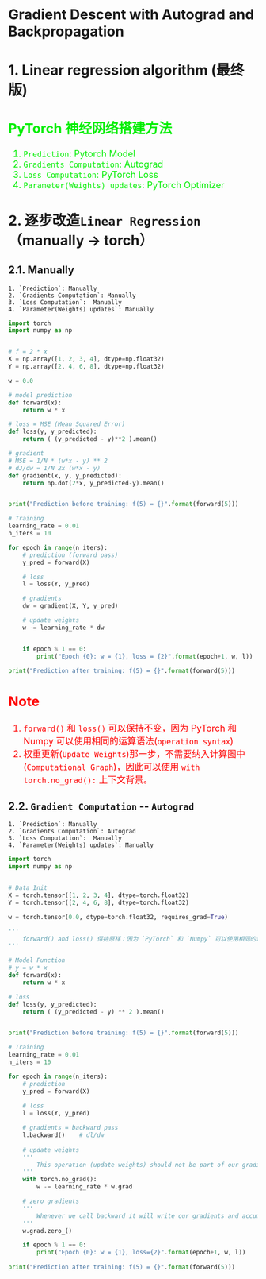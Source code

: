 <!--
 * @Descripttion: 
 * @version: 
 * @Author: sch
 * @Date: 2022-02-28 10:30:05
 * @LastEditors: sch
 * @LastEditTime: 2022-02-28 11:49:54
-->
# Gradient Descent with Autograd and Backpropagation

# 1. Linear regression algorithm (最终版)
<font color="gree" size="4">

PyTorch 神经网络搭建方法
---------------------
1. `Prediction`: Pytorch Model
2. `Gradients Computation`: Autograd
3. `Loss Computation`:  PyTorch Loss
4. `Parameter(Weights) updates`: PyTorch Optimizer

</font>


# 2. 逐步改造`Linear Regression`（manually -> torch）

## 2.1. Manually
```word
1. `Prediction`: Manually
2. `Gradients Computation`: Manually
3. `Loss Computation`:  Manually
4. `Parameter(Weights) updates`: Manually
```

```python
import torch
import numpy as np


# f = 2 * x
X = np.array([1, 2, 3, 4], dtype=np.float32)
Y = np.array([2, 4, 6, 8], dtype=np.float32)

w = 0.0

# model prediction
def forward(x):
    return w * x

# loss = MSE (Mean Squared Error)
def loss(y, y_predicted):
    return ( (y_predicted - y)**2 ).mean()

# gradient 
# MSE = 1/N * (w*x - y) ** 2
# dJ/dw = 1/N 2x (w*x - y)
def gradient(x, y, y_predicted):
    return np.dot(2*x, y_predicted-y).mean()


print("Prediction before training: f(5) = {}".format(forward(5)))

# Training
learning_rate = 0.01
n_iters = 10

for epoch in range(n_iters):
    # prediction (forward pass)
    y_pred = forward(X)

    # loss
    l = loss(Y, y_pred)

    # gradients
    dw = gradient(X, Y, y_pred)

    # update weights
    w -= learning_rate * dw


    if epoch % 1 == 0:
        print("Epoch {0}: w = {1}, loss = {2}".format(epoch+1, w, l))

print("Prediction after training: f(5) = {}".format(forward(5)))
```

<font color="red" size="4">

Note
----
1. `forward()` 和 `loss()` 可以保持不变，因为 PyTorch 和 Numpy 可以使用相同的运算语法(`operation syntax`)
2. 权重更新(`Update Weights`)那一步，不需要纳入计算图中(`Computational Graph`)，因此可以使用 `with torch.no_grad():` 上下文背景。

</font>

## 2.2. `Gradient Computation` -- `Autograd`
```word
1. `Prediction`: Manually
2. `Gradients Computation`: Autograd
3. `Loss Computation`:  Manually
4. `Parameter(Weights) updates`: Manually
```

```python
import torch
import numpy as np


# Data Init
X = torch.tensor([1, 2, 3, 4], dtype=torch.float32)
Y = torch.tensor([2, 4, 6, 8], dtype=torch.float32)

w = torch.tensor(0.0, dtype=torch.float32, requires_grad=True)

'''
    forward() and loss() 保持原样：因为 `PyTorch` 和 `Numpy` 可以使用相同的语法
'''

# Model Function
# y = w * x
def forward(x):
    return w * x

# loss
def loss(y, y_predicted):
    return ( (y_predicted - y) ** 2 ).mean()


print("Prediction before training: f(5) = {}".format(forward(5)))

# Training 
learning_rate = 0.01
n_iters = 10

for epoch in range(n_iters):
    # prediction
    y_pred = forward(X)
    
    # loss
    l = loss(Y, y_pred)

    # gradients = backward pass
    l.backward()    # dl/dw
    
    # update weights
    '''
        This operation (update weights) should not be part of our gradient tracking (Computation Graph)
    '''
    with torch.no_grad():
        w -= learning_rate * w.grad

    # zero gradients
    '''
        Whenever we call backward it will write our gradients and accumualte them in the `w.grad`
    '''
    w.grad.zero_()

    if epoch % 1 == 0:
        print("Epoch {0}: w = {1}, loss={2}".format(epoch+1, w, l))
    
print("Prediction after training: f(5) = {}".format(forward(5)))
```